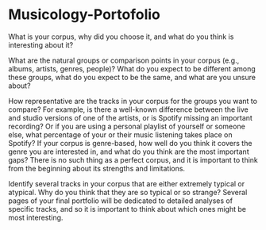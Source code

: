 # Musicology-Portofolio

What is your corpus, why did you choose it, and what do you think is interesting about it?

What are the natural groups or comparison points in your corpus 
(e.g., albums, artists, genres, people)? What do you expect to be different among these groups, 
what do you expect to be the same, and what are you unsure about?

How representative are the tracks in your corpus for the groups you want to compare? 
For example, is there a well-known difference between the live and studio versions of one of 
the artists, or is Spotify missing an important recording? Or if you are using a personal 
playlist of yourself or someone else, what percentage of your or their music listening takes 
place on Spotify? If your corpus is genre-based, how well do you think it covers the genre you 
are interested in, and what do you think are the most important gaps? There is no such thing as
a perfect corpus, and it is important to think from the beginning about its strengths and 
limitations.

Identify several tracks in your corpus that are either extremely typical or atypical. 
Why do you think that they are so typical or so strange? 
Several pages of your final portfolio will be dedicated to detailed analyses of specific 
tracks, and so it is important to think about which ones might be most interesting.
